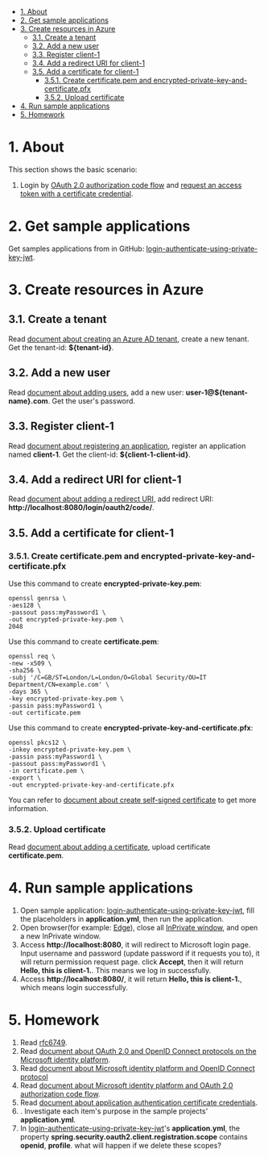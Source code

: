 - [1. About](#1-about)
- [2. Get sample applications](#2-get-sample-applications)
- [3. Create resources in Azure](#3-create-resources-in-azure)
	* [3.1. Create a tenant](#31-create-a-tenant)
	* [3.2. Add a new user](#32-add-a-new-user)
	* [3.3. Register client-1](#33-register-client-1)
	* [3.4. Add a redirect URI for client-1](#34-add-a-redirect-uri-for-client-1)
	* [3.5. Add a certificate for client-1](#35-add-a-certificate-for-client-1)
		+ [3.5.1. Create certificate.pem and encrypted-private-key-and-certificate.pfx](#351-create-certificatepem-and-encrypted-private-key-and-certificatepfx)
		+ [3.5.2. Upload certificate](#352-upload-certificate)
- [4. Run sample applications](#4-run-sample-applications)
- [5. Homework](#5-homework)








# 1. About

This section shows the basic scenario:
1. Login by [OAuth 2.0 authorization code flow](https://docs.microsoft.com/azure/active-directory/develop/v2-oauth2-auth-code-flow) and [request an access token with a certificate credential](https://docs.microsoft.com/en-us/azure/active-directory/develop/v2-oauth2-auth-code-flow#request-an-access-token-with-a-certificate-credential).

# 2. Get sample applications
Get samples applications from in GitHub: [login-authenticate-using-private-key-jwt](../../../servlet/oauth2/login-authenticate-using-private-key-jwt).

# 3. Create resources in Azure

## 3.1. Create a tenant
Read [document about creating an Azure AD tenant](https://docs.microsoft.com/azure/active-directory/develop/quickstart-create-new-tenant#create-a-new-azure-ad-tenant), create a new tenant. Get the tenant-id: **${tenant-id}**.

## 3.2. Add a new user
Read [document about adding users](https://docs.microsoft.com/azure/active-directory/fundamentals/add-users-azure-active-directory), add a new user: **user-1@${tenant-name}.com**. Get the user's password.

## 3.3. Register client-1
Read [document about registering an application](https://docs.microsoft.com/azure/active-directory/develop/quickstart-register-app), register an application named **client-1**. Get the client-id: **${client-1-client-id}**.

## 3.4. Add a redirect URI for client-1
Read [document about adding a redirect URI](https://docs.microsoft.com/azure/active-directory/develop/quickstart-register-app#add-a-redirect-uri), add redirect URI: **http://localhost:8080/login/oauth2/code/**.

## 3.5. Add a certificate for client-1

### 3.5.1. Create certificate.pem and encrypted-private-key-and-certificate.pfx

Use this command to create **encrypted-private-key.pem**:
```shell
openssl genrsa \
-aes128 \
-passout pass:myPassword1 \
-out encrypted-private-key.pem \
2048
```

Use this command to create **certificate.pem**:
```shell
openssl req \
-new -x509 \
-sha256 \
-subj '/C=GB/ST=London/L=London/O=Global Security/OU=IT Department/CN=example.com' \
-days 365 \
-key encrypted-private-key.pem \
-passin pass:myPassword1 \
-out certificate.pem
```

Use this command to create **encrypted-private-key-and-certificate.pfx**:
```shell
openssl pkcs12 \
-inkey encrypted-private-key.pem \
-passin pass:myPassword1 \
-passout pass:myPassword1 \
-in certificate.pem \
-export \
-out encrypted-private-key-and-certificate.pfx
```

You can refer to [document about create self-signed certificate](https://docs.microsoft.com/en-us/azure/active-directory/develop/howto-create-self-signed-certificate) to get more information.

### 3.5.2. Upload certificate
Read [document about adding a certificate](https://docs.microsoft.com/en-us/azure/active-directory/develop/quickstart-register-app#add-a-certificate), upload certificate **certificate.pem**.

# 4. Run sample applications
 1. Open sample application: [login-authenticate-using-private-key-jwt](../../../servlet/oauth2/login-authenticate-using-private-key-jwt), fill the placeholders in **application.yml**, then run the application.
 2. Open browser(for example: [Edge](https://www.microsoft.com/edge?r=1)), close all [InPrivate window](https://support.microsoft.com/microsoft-edge/browse-inprivate-in-microsoft-edge-cd2c9a48-0bc4-b98e-5e46-ac40c84e27e2), and open a new InPrivate window.
 3. Access **http://localhost:8080**, it will redirect to Microsoft login page. Input username and password (update password if it requests you to), it will return permission request page. click **Accept**, then it will return **Hello, this is client-1.**. This means we log in successfully.
 4. Access **http://localhost:8080/**, it will return **Hello, this is client-1.**, which means login successfully.

# 5. Homework
 1. Read [rfc6749](https://datatracker.ietf.org/doc/html/rfc6749).
 2. Read [document about OAuth 2.0 and OpenID Connect protocols on the Microsoft identity platform](https://docs.microsoft.com/azure/active-directory/develop/active-directory-v2-protocols).
 3. Read [document about Microsoft identity platform and OpenID Connect protocol](https://docs.microsoft.com/azure/active-directory/develop/v2-protocols-oidc)
 4. Read [document about Microsoft identity platform and OAuth 2.0 authorization code flow](https://docs.microsoft.com/azure/active-directory/develop/v2-oauth2-auth-code-flow).
 5. Read [document about application authentication certificate credentials](https://docs.microsoft.com/en-us/azure/active-directory/develop/active-directory-certificate-credentials).
 6. . Investigate each item's purpose in the sample projects' **application.yml**.
 7. In [login-authenticate-using-private-key-jwt](../../../servlet/oauth2/login-authenticate-using-private-key-jwt)'s **application.yml**, the property **spring.security.oauth2.client.registration.scope** contains **openid**, **profile**. what will happen if we delete these scopes?



